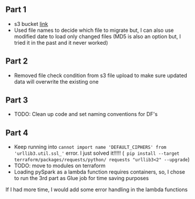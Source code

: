 ## Part 1
* s3 bucket [link](https://s3.us-east-1.amazonaws.com/yossi-rearc-test/api_rest/)
* Used file names to decide which file to migrate but, I can also use modified date to load only changed files (MD5 is also an option but, I tried it in the past and it never worked)

## Part 2
* Removed file check condition from s3 file upload to make sure updated data will overwrite the existing one

## Part 3
* TODO: Clean up code and set naming conventions for DF's


## Part 4
* Keep running into `cannot import name 'DEFAULT_CIPHERS' from 'urllib3.util.ssl_'` error. I just solved it!!!!! (` pip install --target terraform/packages/requests/python/ requests "urllib3<2" --upgrade`)
* TODO: move to modules on terraform
* Loading pySpark as a lambda function requires containers, so, I chose to run the 3rd part as Glue job for time saving purposes


If I had more time, I would add some error handling in the lambda functions